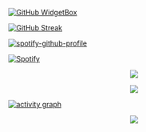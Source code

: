 <link href="https://raw.githubusercontent.com/hluebbering/data-512-homework_2/main/data/custom.css" rel="stylesheet"></link>



[![GitHub WidgetBox](https://github-widgetbox.vercel.app/api/profile?username=hluebbering&data=followers,repositories,stars,commits)](https://github.com/hluebbering/github-widgetbox)


[![GitHub Streak](http://github-readme-streak-stats.herokuapp.com?user=hluebbering&theme=gruvbox&border_radius=12&date_format=M%20j%5B%2C%20Y%5D&fire=FF7500&sideNums=FF7500&dates=A2BD7F&stroke=7D1D40&currStreakNum=FF1578&currStreakLabel=FF1578&sideLabels=FF81E2)](https://git.io/streak-stats)

[![spotify-github-profile](https://spotify-github-profile.vercel.app/api/view?uid=hannahluebbering&cover_image=true&theme=novatorem&show_offline=false&bar_color=d528e2&bar_color_cover=false)](https://spotify-github-profile.vercel.app/api/view?uid=hannahluebbering&redirect=true)


[![Spotify](https://spotify-readme-hluebbering.vercel.app/api?rainbow=true&spin=true&theme=dark)](https://spotify-readme-hluebbering.vercel.app/api?rainbow=true?spin=true)



<p align="center">
  <a href="https://hluebbering.vercel.app/api/now-playing">
    <img src="https://hluebbering.vercel.app/api/now-playing">
  </a>
</p>

<p align="center">
  <img src="https://hluebbering.vercel.app/api/top-played">
</p>



[![activity graph](https://activity-graph.herokuapp.com/graph?username=hluebbering&custom_title=Hannah's%20activity%20graph&theme=github-light&hide_border=true)](https://github.com/ashutosh00710/github-readme-activity-graph)

<!--START_SECTION:waka-->




<p align="center">
  <img src="https://capsule-render.vercel.app/api?type=waving&color=gradient&height=120&section=footer"/>
</p>

